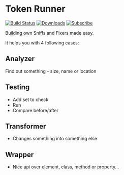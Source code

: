 # Token Runner

[![Build Status](https://img.shields.io/travis/Symplify/TokenRunner/master.svg?style=flat-square)](https://travis-ci.org/Symplify/TokenRunner)
[![Downloads](https://img.shields.io/packagist/dt/symplify/token-runner.svg?style=flat-square)](https://packagist.org/packages/symplify/token-runner)
[![Subscribe](https://img.shields.io/badge/subscribe-to--releases-green.svg?style=flat-square)](https://libraries.io/packagist/symplify%2Ftoken-runner)

Building own Sniffs and Fixers made easy.

It helps you with 4 following cases:

## Analyzer

Find out something - size, name or location

## Testing

- Add set to check
- Run
- Compare before/after

## Transformer

- Changes something into something else

## Wrapper

- Nice api over element, class, method or property...
